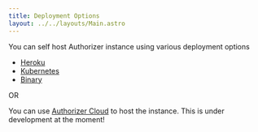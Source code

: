 ```yaml
---
title: Deployment Options
layout: ../../layouts/Main.astro
---
```


You can self host Authorizer instance using various deployment options

- [Heroku](/deployment/heroku/)
- [Kubernetes](/deployment/kubernetes)
- [Binary](/deployment/binary)

OR

You can use [Authorizer Cloud](/deployment/authorizer-cloud) to host the instance. This is under development at the moment!
